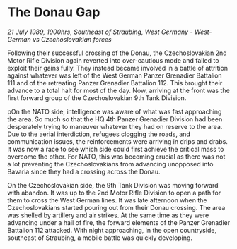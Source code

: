 # The Donau Gap

*21 July 1989, 1900hrs, Southeast of Straubing, West Germany - West-German vs Czechoslovakian forces*



Following their successful crossing of the Donau, the Czechoslovakian 2nd Motor Rifle Division again reverted into over-cautious mode and failed to exploit their gains fully. They instead became involved in a battle of attrition against whatever was left of the West German Panzer Grenadier Battalion 111 and of the retreating Panzer Grenadier Battalion 112. This brought their advance to a total halt for most of the day. Now, arriving at the front was the first forward group of the Czechoslovakian 9th Tank Division.  

pOn the NATO side, intelligence was aware of what was fast approaching the area. So much so that the HQ 4th Panzer Grenadier Division had been desperately trying to maneuver whatever they had on reserve to the area. Due to the aerial interdiction, refugees clogging the roads, and communication issues, the reinforcements were arriving in drips and drabs. It was now a race to see which side could first achieve the critical mass to overcome the other. For NATO, this was becoming crucial as there was not a lot preventing the Czechoslovakians from advancing unopposed into Bavaria since they had a crossing across the Donau. 

On the Czechoslovakian side, the 9th Tank Division was moving forward with abandon. It was up to the 2nd Motor Rifle Division to open a path for them to cross the West German lines. It was late afternoon when the Czechoslovakians started pouring out from their Donau crossing. The area was shelled by artillery and air strikes. At the same time as they were advancing under a hail of fire, the forward elements of the Panzer Grenadier Battalion 112 attacked. With night approaching, in the open countryside, southeast of Straubing, a mobile battle was quickly developing.
